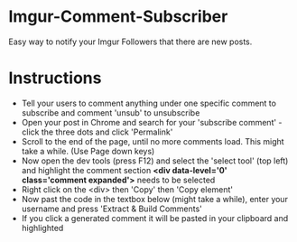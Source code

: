 # Imgur-Comment-Subscriber
Easy way to notify your Imgur Followers that there are new posts.


# Instructions

- Tell your users to comment anything under one specific comment to subscribe and comment 'unsub' to unsubscribe
- Open your post in Chrome and search for your 'subscribe comment' - click the three dots and click 'Permalink'
- Scroll to the end of the page, until no more comments load. This might take a while. (Use Page down keys)
- Now open the dev tools (press F12) and select the 'select tool' (top left) and highlight the comment section
**&lt;div data-level='0' class='comment expanded'&gt;** needs to be selected
- Right click on the &lt;div&gt; then 'Copy' then 'Copy element'
- Now past the code in the textbox below (might take a while), enter your username and press 'Extract & Build Comments'
- If you click a generated comment it will be pasted in your clipboard and highlighted

